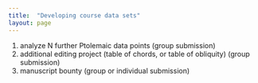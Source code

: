 ```yaml
---
title:  "Developing course data sets"
layout: page
---
```




1. analyze N further Ptolemaic data points (group submission)
2. additional editing project (table of chords, or table of obliquity) (group submission)
3. manuscript bounty (group or individual submission)
